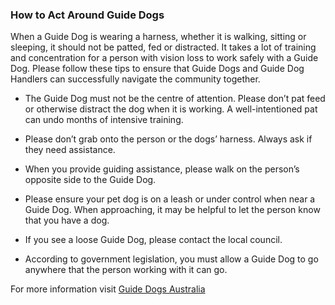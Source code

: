 ### How to Act Around Guide Dogs

When a Guide Dog is wearing a harness, whether it is walking, sitting or sleeping, it should not be patted, fed or distracted. It takes a lot of training and concentration for a person with vision loss to work safely with a Guide Dog. Please follow these tips to ensure that Guide Dogs and Guide Dog Handlers can successfully navigate the community together.

- The Guide Dog must not be the centre of attention. Please don’t pat feed or otherwise distract the dog when it is working. A well-intentioned pat can undo months of intensive training.

- Please don’t grab onto the person or the dogs’ harness. Always ask if they need assistance.

- When you provide guiding assistance, please walk on the person’s opposite side to the Guide Dog.

- Please ensure your pet dog is on a leash or under control when near a Guide Dog. When approaching, it may be helpful to let the person know that you have a dog. 

- If you see a loose Guide Dog, please contact the local council.

- According to government legislation, you must allow a Guide Dog to go anywhere that the person working with it can go.

For more information visit [Guide Dogs Australia](https://www.guidedogsaustralia.com/)